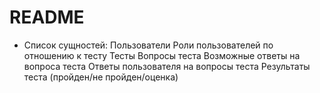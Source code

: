 # README

* Список сущностей:
Пользователи
Роли пользователей по отношению к тесту
Тесты
Вопросы теста
Возможные ответы на вопроса теста
Ответы пользователя на вопросы теста
Результаты теста (пройден/не пройден/оценка)